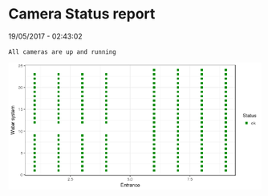 Camera Status report
================
19/05/2017 - 02:43:02

    All cameras are up and running

![](camreport_files/figure-markdown_github/unnamed-chunk-2-1.png)
